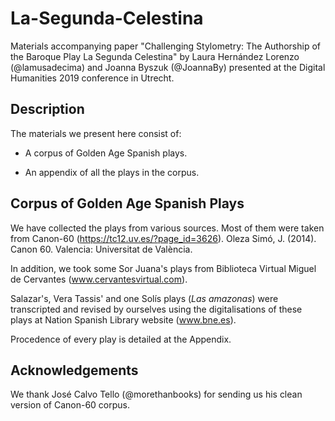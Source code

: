 # La-Segunda-Celestina
Materials accompanying paper "Challenging Stylometry: The Authorship of the Baroque Play La Segunda Celestina" by Laura Hernández Lorenzo (@lamusadecima) and Joanna Byszuk (@JoannaBy) presented at the Digital Humanities 2019 conference in Utrecht. 

## Description
The materials we present here consist of:

- A corpus of Golden Age Spanish plays.

- An appendix of all the plays in the corpus.

## Corpus of Golden Age Spanish Plays
We have collected the plays from various sources. Most of them were taken from Canon-60 (https://tc12.uv.es/?page_id=3626). Oleza Simó, J. (2014). Canon 60. Valencia: Universitat de València.

In addition, we took some Sor Juana's plays from Biblioteca Virtual Miguel de Cervantes (www.cervantesvirtual.com).

Salazar's, Vera Tassis' and one Solís plays (<i>Las amazonas</i>) were transcripted and revised by ourselves using the digitalisations of these plays at Nation Spanish Library website (www.bne.es).

Procedence of every play is detailed at the Appendix.

## Acknowledgements

We thank José Calvo Tello (@morethanbooks) for sending us his clean version of Canon-60 corpus.
